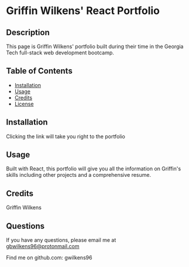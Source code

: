 # Griffin Wilkens' React Portfolio
  
  
  ## Description

  This page is Griffin Wilkens' portfolio built during their time in the Georgia Tech full-stack web development bootcamp.

  ## Table of Contents

- [Installation](#installation)
- [Usage](#usage)
- [Credits](#credits)
- [License](#license)

## Installation

Clicking the link will take you right to the portfolio

## Usage

Built with React, this portfolio will give you all the information on Griffin's skills including other projects and a comprehensive resume.


## Credits

Griffin Wilkens


## Questions

If you have any questions, please email me at gbwilkens96@protonmail.com

Find me on github.com: gwilkens96
